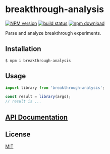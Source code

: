 # breakthrough-analysis

[![NPM version][npm-image]][npm-url]
[![build status][ci-image]][ci-url]
[![npm download][download-image]][download-url]

Parse and analyze breakthrough experiments.

## Installation

`$ npm i breakthrough-analysis`

## Usage

```js
import library from 'breakthrough-analysis';

const result = library(args);
// result is ...
```

## [API Documentation](https://cheminfo.github.io/breakthrough-analysis/)

## License

[MIT](./LICENSE)

[npm-image]: https://img.shields.io/npm/v/breakthrough-analysis.svg
[npm-url]: https://www.npmjs.com/package/breakthrough-analysis
[ci-image]: https://github.com/cheminfo/breakthrough-analysis/workflows/Node.js%20CI/badge.svg?branch=master
[ci-url]: https://github.com/cheminfo/breakthrough-analysis/actions?query=workflow%3A%22Node.js+CI%22
[download-image]: https://img.shields.io/npm/dm/breakthrough-analysis.svg
[download-url]: https://www.npmjs.com/package/breakthrough-analysis

